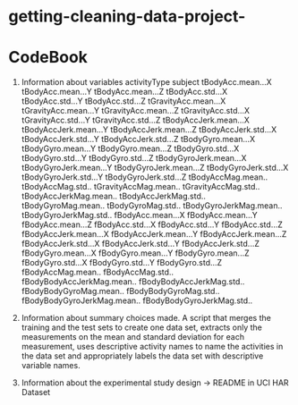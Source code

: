 getting-cleaning-data-project-
==============================
CodeBook
==============================
1. Information about variables
activityType subject tBodyAcc.mean...X tBodyAcc.mean...Y tBodyAcc.mean...Z tBodyAcc.std...X tBodyAcc.std...Y tBodyAcc.std...Z tGravityAcc.mean...X tGravityAcc.mean...Y tGravityAcc.mean...Z tGravityAcc.std...X tGravityAcc.std...Y tGravityAcc.std...Z tBodyAccJerk.mean...X tBodyAccJerk.mean...Y tBodyAccJerk.mean...Z tBodyAccJerk.std...X tBodyAccJerk.std...Y tBodyAccJerk.std...Z tBodyGyro.mean...X tBodyGyro.mean...Y tBodyGyro.mean...Z tBodyGyro.std...X tBodyGyro.std...Y tBodyGyro.std...Z tBodyGyroJerk.mean...X tBodyGyroJerk.mean...Y tBodyGyroJerk.mean...Z tBodyGyroJerk.std...X tBodyGyroJerk.std...Y tBodyGyroJerk.std...Z tBodyAccMag.mean.. tBodyAccMag.std.. tGravityAccMag.mean.. tGravityAccMag.std.. tBodyAccJerkMag.mean.. tBodyAccJerkMag.std.. tBodyGyroMag.mean.. tBodyGyroMag.std.. tBodyGyroJerkMag.mean.. tBodyGyroJerkMag.std.. fBodyAcc.mean...X fBodyAcc.mean...Y fBodyAcc.mean...Z fBodyAcc.std...X fBodyAcc.std...Y fBodyAcc.std...Z fBodyAccJerk.mean...X fBodyAccJerk.mean...Y fBodyAccJerk.mean...Z fBodyAccJerk.std...X fBodyAccJerk.std...Y fBodyAccJerk.std...Z fBodyGyro.mean...X fBodyGyro.mean...Y fBodyGyro.mean...Z fBodyGyro.std...X fBodyGyro.std...Y fBodyGyro.std...Z fBodyAccMag.mean.. fBodyAccMag.std.. fBodyBodyAccJerkMag.mean.. fBodyBodyAccJerkMag.std.. fBodyBodyGyroMag.mean.. fBodyBodyGyroMag.std.. fBodyBodyGyroJerkMag.mean.. fBodyBodyGyroJerkMag.std..

2. Information about summary choices made. A script that merges the training and the test sets to create one data set, extracts only the measurements on the mean and standard deviation for each measurement, uses descriptive activity names to name the activities in the data set and appropriately labels the data set with descriptive variable names.

3. Information about the experimental study design -> README in UCI HAR Dataset
